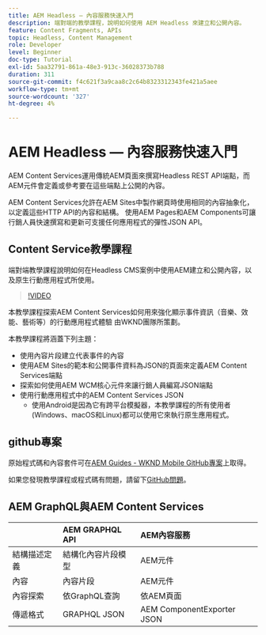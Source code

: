 ```yaml
---
title: AEM Headless — 內容服務快速入門
description: 端對端的教學課程，說明如何使用 AEM Headless 來建立和公開內容。
feature: Content Fragments, APIs
topic: Headless, Content Management
role: Developer
level: Beginner
doc-type: Tutorial
exl-id: 5aa32791-861a-48e3-913c-36028373b788
duration: 311
source-git-commit: f4c621f3a9caa8c2c64b8323312343fe421a5aee
workflow-type: tm+mt
source-wordcount: '327'
ht-degree: 4%

---
```


# AEM Headless — 內容服務快速入門

AEM Content Services運用傳統AEM頁面來撰寫Headless REST API端點，而AEM元件會定義或參考要在這些端點上公開的內容。

AEM Content Services允許在AEM Sites中製作網頁時使用相同的內容抽象化，以定義這些HTTP API的內容和結構。 使用AEM Pages和AEM Components可讓行銷人員快速撰寫和更新可支援任何應用程式的彈性JSON API。

## Content Service教學課程

端對端教學課程說明如何在Headless CMS案例中使用AEM建立和公開內容，以及原生行動應用程式所使用。

>[!VIDEO](https://video.tv.adobe.com/v/28315?quality=12&learn=on)

本教學課程探索AEM Content Services如何用來強化顯示事件資訊（音樂、效能、藝術等）的行動應用程式體驗 由WKND團隊所策劃。

本教學課程將涵蓋下列主題：

* 使用內容片段建立代表事件的內容
* 使用AEM Sites的範本和公開事件資料為JSON的頁面來定義AEM Content Services端點
* 探索如何使用AEM WCM核心元件來讓行銷人員編寫JSON端點
* 使用行動應用程式中的AEM Content Services JSON
   * 使用Android是因為它有跨平台模擬器，本教學課程的所有使用者(Windows、macOS和Linux)都可以使用它來執行原生應用程式。

## github專案

原始程式碼和內容套件可在[AEM Guides - WKND Mobile GitHub專案](https://github.com/adobe/aem-guides-wknd-mobile)上取得。

如果您發現教學課程或程式碼有問題，請留下[GitHub問題](https://github.com/adobe/aem-guides-wknd-mobile/issues)。

## AEM GraphQL與AEM Content Services

|                                | AEM GRAPHQL API | AEM內容服務 |
|--------------------------------|:-----------------|:---------------------|
| 結構描述定義 | 結構化內容片段模型 | AEM元件 |
| 內容 | 內容片段 | AEM元件 |
| 內容探索 | 依GraphQL查詢 | 依AEM頁面 |
| 傳遞格式 | GRAPHQL JSON | AEM ComponentExporter JSON |
